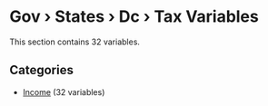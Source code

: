 # Gov › States › Dc › Tax Variables

This section contains 32 variables.

## Categories

- [Income](income/index.md) (32 variables)
